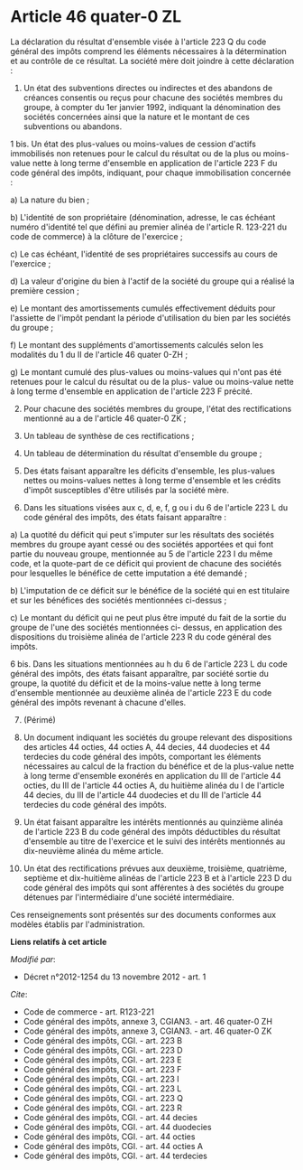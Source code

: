 # Article 46 quater-0 ZL

La déclaration du résultat d'ensemble visée à l'article 223 Q du code général des impôts comprend les éléments nécessaires à
la détermination et au contrôle de ce résultat. La société mère doit joindre à cette déclaration : 

1. Un état des subventions directes ou indirectes et des abandons de créances consentis ou reçus pour chacune des sociétés
membres du groupe, à compter du 1er janvier 1992, indiquant la dénomination des sociétés concernées ainsi que la nature et le
montant de ces subventions ou abandons. 

1 bis. Un état des plus-values ou moins-values de cession d'actifs immobilisés non retenues pour le calcul du résultat ou de
la plus ou moins-value nette à long terme d'ensemble en application de l'article 223 F du code général des impôts, indiquant,
pour chaque immobilisation concernée : 

a) La nature du bien ; 

b) L'identité de son propriétaire (dénomination, adresse, le cas échéant numéro d'identité tel que défini au premier alinéa
de l'article R. 123-221 du code de commerce) à la clôture de l'exercice ; 

c) Le cas échéant, l'identité de ses propriétaires successifs au cours de l'exercice ; 

d) La valeur d'origine du bien à l'actif de la société du groupe qui a réalisé la première cession ; 

e) Le montant des amortissements cumulés effectivement déduits pour l'assiette de l'impôt pendant la période d'utilisation du
bien par les sociétés du groupe ; 

f) Le montant des suppléments d'amortissements calculés selon les modalités du 1 du II de l'article 46 quater 0-ZH ; 

g) Le montant cumulé des plus-values ou moins-values qui n'ont pas été retenues pour le calcul du résultat ou de la plus-
value ou moins-value nette à long terme d'ensemble en application de l'article 223 F précité. 

2. Pour chacune des sociétés membres du groupe, l'état des rectifications mentionné au a de l'article 46 quater-0 ZK ; 

3. Un tableau de synthèse de ces rectifications ; 

4. Un tableau de détermination du résultat d'ensemble du groupe ; 

5. Des états faisant apparaître les déficits d'ensemble, les plus-values nettes ou moins-values nettes à long terme
d'ensemble et les crédits d'impôt susceptibles d'être utilisés par la société mère. 

6. Dans les situations visées aux c, d, e, f, g ou i du 6 de l'article 223 L du code général des impôts, des états faisant
apparaître : 

a) La quotité du déficit qui peut s'imputer sur les résultats des sociétés membres du groupe ayant cessé ou des sociétés
apportées et qui font partie du nouveau groupe, mentionnée au 5 de l'article 223 I du même code, et la quote-part de ce
déficit qui provient de chacune des sociétés pour lesquelles le bénéfice de cette imputation a été demandé ; 

b) L'imputation de ce déficit sur le bénéfice de la société qui en est titulaire et sur les bénéfices des sociétés
mentionnées ci-dessus ; 

c) Le montant du déficit qui ne peut plus être imputé du fait de la sortie du groupe de l'une des sociétés mentionnées ci-
dessus, en application des dispositions du troisième alinéa de l'article 223 R du code général des impôts. 

6 bis. Dans les situations mentionnées au h du 6 de l'article 223 L du code général des impôts, des états faisant apparaître,
par société sortie du groupe, la quotité du déficit et de la moins-value nette à long terme d'ensemble mentionnée au deuxième
alinéa de l'article 223 E du code général des impôts revenant à chacune d'elles. 

7. (Périmé) 

8. Un document indiquant les sociétés du groupe relevant des dispositions des articles 44 octies, 44 octies A, 44 decies, 44
duodecies et 44 terdecies du code général des impôts, comportant les éléments nécessaires au calcul de la fraction du
bénéfice et de la plus-value nette à long terme d'ensemble exonérés en application du III de l'article 44 octies, du III de
l'article 44 octies A, du huitième alinéa du I de l'article 44 decies, du III de l'article 44 duodecies et du III de
l'article 44 terdecies du code général des impôts. 

9. Un état faisant apparaître les intérêts mentionnés au quinzième alinéa de l'article 223 B du code général des impôts
déductibles du résultat d'ensemble au titre de l'exercice et le suivi des intérêts mentionnés au dix-neuvième alinéa du même
article. 

10. Un état des rectifications prévues aux deuxième, troisième, quatrième, septième et dix-huitième alinéas de l'article 223
B et à l'article 223 D du code général des impôts qui sont afférentes à des sociétés du groupe détenues par l'intermédiaire
d'une société intermédiaire. 

Ces renseignements sont présentés sur des documents conformes aux modèles établis par l'administration.

**Liens relatifs à cet article**

_Modifié par_:

  - Décret n°2012-1254 du 13 novembre 2012 - art. 1

_Cite_:

  - Code de commerce - art. R123-221
  - Code général des impôts, annexe 3, CGIAN3. - art. 46 quater-0 ZH
  - Code général des impôts, annexe 3, CGIAN3. - art. 46 quater-0 ZK
  - Code général des impôts, CGI. - art. 223 B
  - Code général des impôts, CGI. - art. 223 D
  - Code général des impôts, CGI. - art. 223 E
  - Code général des impôts, CGI. - art. 223 F
  - Code général des impôts, CGI. - art. 223 I
  - Code général des impôts, CGI. - art. 223 L
  - Code général des impôts, CGI. - art. 223 Q
  - Code général des impôts, CGI. - art. 223 R
  - Code général des impôts, CGI. - art. 44 decies
  - Code général des impôts, CGI. - art. 44 duodecies
  - Code général des impôts, CGI. - art. 44 octies
  - Code général des impôts, CGI. - art. 44 octies A
  - Code général des impôts, CGI. - art. 44 terdecies
